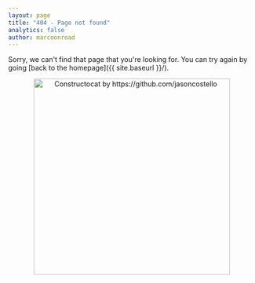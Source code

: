 ```yaml
---
layout: page
title: "404 - Page not found"
analytics: false
author: marcoonroad
---
```


Sorry, we can't find that page that you're looking for. You can try again by going [back to the homepage]({{ site.baseurl }}/).

<center>
  <a href="{{ site.baseurl }}/">
    <img src="{{ site.baseurl }}/images/404.jpg" alt="Constructocat by https://github.com/jasoncostello" style="width: 400px;"/>
  </a>
</center>
